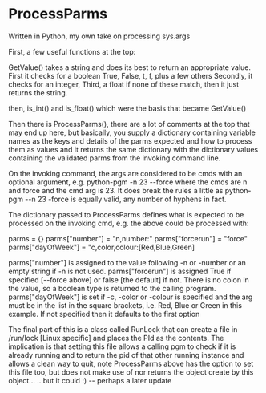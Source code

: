 # ProcessParms
Written in Python, my own take on processing sys.args

First, a few useful functions at the top:

GetValue() takes a string and does its best to return an appropriate value.
First it checks for a boolean True, False, t, f, plus a few others
Secondly, it checks for an integer,
Third, a float
if none of these match, then it just returns the string.

then, is_int() and is_float() which were the basis that became GetValue()

Then there is ProcessParms(), there are a lot of comments at the top that may end up here,
but basically, you supply a dictionary containing variable names as the keys and details
of the parms expected and how to process them as values and it returns the same dictionary
with the dictionary values containing the validated parms from the invoking command line.

On the invoking command, the args are considered to be cmds with an optional argument,
e.g. python-pgm -n 23 --force
where the cmds are n and force and the cmd arg is 23. It does break the rules a little as
python-pgm --n 23 -force is equally valid, any number of hyphens in fact.

The dictionary passed to ProcessParms defines what is expected to be processed on the 
invoking cmd, e.g. the above could be processed with:

parms = {}
parms["number"] = "n,number:"
parms["forcerun"] = "force"
parms["dayOfWeek"] = "c,color,colour:[Red,Blue,Green]

parms["number"] is assigned to the value following -n or -number or an empty string if -n is not used.
parms["forcerun"] is assigned True if specified [--force above] or false [the default] if not. There is
  no colon in the value, so a boolean type is returned to the calling program.
parms["dayOfWeek"] is set if -c, -color or -colour is specified and the arg must be in the list in the
square brackets, i.e. Red, Blue or Green in this example. If not specified then it defaults to the first
option

The final part of this is a class called RunLock that can create a file in /run/lock [Linux specific]
and places the PId as the contents. The implication is that setting this file allows a calling pgm to 
check if it is already running and to return the pid of that other running instance and allows a clean
way to quit, note ProcessParms above has the option to set this file too, but does not make use of nor
returns the object create by this object...
...but it could :) -- perhaps a later update
